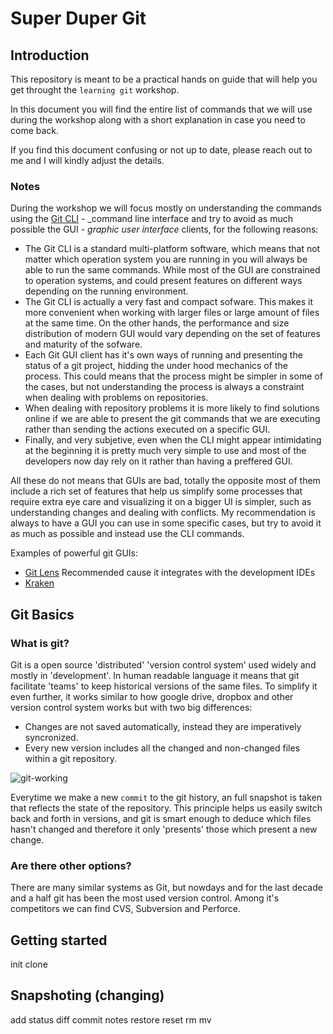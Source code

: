 # Super Duper Git

## Introduction

This repository is meant to be a practical hands on guide that will help you get throught the `learning git` workshop. 

In this document you will find the entire list of commands that we will use during the workshop along with a short explanation in case you need to come back.

If you find this document confusing or not up to date, please reach out to me and I will kindly adjust the details.

### Notes

During the workshop we will focus mostly on understanding the commands using the [Git CLI](https://git-scm.com/downloads) - _command line interface and try to avoid as much possible the GUI - _graphic user interface_ clients, for the following reasons:

* The Git CLI is a standard multi-platform software, which means that not matter which operation system you are running in you will always be able to run the same commands. While most of the GUI are constrained to operation systems, and could present features on different ways depending on the running environment.
* The Git CLI is actually a very fast and compact sofware. This makes it more convenient when working with larger files or large amount of files at the same time. On the other hands, the performance and size distribution of modern GUI would vary depending on the set of features and maturity of the sofware.
* Each Git GUI client has it's own ways of running and presenting the status of a git project, hidding the under hood mechanics of the process. This could means that the process might be simpler in some of the cases, but not understanding the process is always a constraint when dealing with problems on repositories.
* When dealing with repository problems it is more likely to find solutions online if we are able to present the git commands that we are executing rather than sending the actions executed on a specific GUI.
* Finally, and very subjetive, even when the CLI might appear intimidating at the beginning it is pretty much very simple to use and most of the developers now day rely on it rather than having a preffered GUI.

All these do not means that GUIs are bad, totally the opposite most of them include a rich set of features that help us simplify some processes that require extra eye care and visualizing it on a bigger UI is simpler, such as understanding changes and dealing with conflicts. My recommendation is always to have a GUI you can use in some specific cases, but try to avoid it as much as possible and instead use the CLI commands.

Examples of powerful git GUIs:

* [Git Lens](https://marketplace.visualstudio.com/items?itemName=eamodio.gitlens) Recommended cause it integrates with the development IDEs 
* [Kraken](https://www.bing.com/search?q=kraken+git&cvid=cb41a3c24b4f4515871bd997301cb44a&aqs=edge.0.0l9j69i11004.2423j0j1&FORM=ANAB01&PC=U531)


## Git Basics

### What is git?

Git is a open source 'distributed' 'version control system' used widely and mostly in 'development'. In human readable language it means that git facilitate 'teams' to keep historical versions of the same files. To simplify it even further, it works similar to how google drive, dropbox and other version control system works but with two big differences: 

* Changes are not saved automatically, instead they are imperatively syncronized.
* Every new version includes all the changed and non-changed files within a git repository.

![git-working](https://www.git-scm.com/book/en/v2/images/snapshots.png)

Everytime we make a new `commit` to the git history, an full snapshot is taken that reflects the state of the repository. This principle helps us easily switch back and forth in versions, and git is smart enough to deduce which files hasn't changed and therefore it only 'presents' those which present a new change.

### Are there other options?

There are many similar systems as Git, but nowdays and for the last decade and a half git has been the most used version control. Among it's competitors we can find CVS, Subversion and Perforce.

## Getting started

init
clone


## Snapshoting (changing)

add
status
diff
commit
notes
restore
reset
rm
mv


